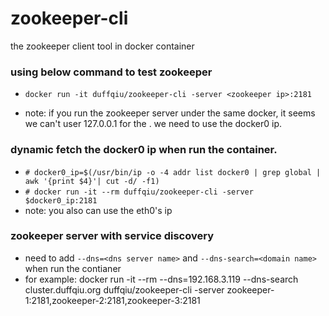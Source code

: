 # zookeeper-cli
the zookeeper client tool in docker container

### using below command to test zookeeper
- `docker run -it duffqiu/zookeeper-cli -server <zookeeper ip>:2181`

- note: if you run the zookeeper server under the same docker, it seems we can't user 127.0.0.1 for the <zookeeper ip>. we need to use the docker0 ip.


### dynamic fetch the docker0 ip when run the container.

- `# docker0_ip=$(/usr/bin/ip -o -4 addr list docker0 | grep global | awk '{print $4}'| cut -d/ -f1)`
- `# docker run -it --rm duffqiu/zookeeper-cli -server $docker0_ip:2181`
- note: you also can use the eth0's ip

### zookeeper server with service discovery

- need to add `--dns=<dns server name>` and `--dns-search=<domain name>` when run the contianer
- for example: docker run -it --rm --dns=192.168.3.119 --dns-search cluster.duffqiu.org duffqiu/zookeeper-cli -server zookeeper-1:2181,zookeeper-2:2181,zookeeper-3:2181

